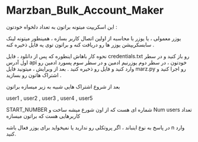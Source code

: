 # Marzban_Bulk_Account_Maker

این اسکریپت میتونه براتون به تعداد دلخواه خودتون :

یوزر معمولی ، یا یوزر با محاسبه از اولین اتصال کاربر بسازه ، همینطور میتونه لینک سابسکریپشن یوزر ها رو دریافت کنه و براتون توی یه فایل ذخیره کنه .

نحوه کار باهاش اینطوره که پس از دانلود ، فایل credentials.txt رو باز کنید و در سطر اول آدرس api خودتون ، در سطر دوم یوزرنیم ادمین و در سطر سوم پسورد ادمین رو وارد کنید و فایل رو ذخیره کنید . بعد از ویرایش ، میتونید فایل marz.py رو اجرا کنید و اشتراک هاتون رو بسازید .

بعد  از شروع اشتراک هایی شبیه به زیر میسازه براتون 

user1 , user2 , user3 , user4 , user5

START_NUMBER شماره ای هست که از اون شورع میشه ساخت و Num users تعداد کاربرهایی هست که براتون میسازه

در پاسخ به نوع اینباند  ، اگر پروتکلی  رو ندارید یا نمیخواید برای یوزر فعال باشه n وارد کنید.
